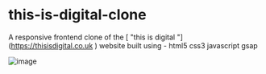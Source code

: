 # this-is-digital-clone
A responsive frontend clone of the [ "this is digital "] (https://thisisdigital.co.uk ) 
website built using -
html5 
css3 
javascript gsap

![image](https://github.com/user-attachments/assets/d2636b2e-0ed5-4837-897a-7ae65fa81525)

